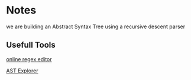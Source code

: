 # Notes

we are building an Abstract Syntax Tree using a recursive descent parser

## Usefull Tools

[online regex editor](https://regex101.com/)

[AST Explorer](https://astexplorer.net/)
